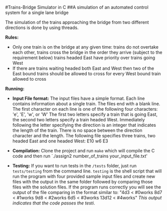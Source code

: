 #Trains-Bridge Simulator in C
##A simulation of an automated control system for a single lane bridge

The simulation of the trains approaching the bridge from two different directions is done by using threads.


**Rules:**

* Only one train is on the bridge at any given time: trains do not overtake each other, trains cross the bridge in the order they arrive (subject to the requirement below)
trains headed East have priority over trains going West
* If there are trains waiting headed both East and West then two of the East bound trains should be allowed to cross for every West bound train allowed to cross


**Running:**

* **Input File format:**
  The input files have a simple format. Each line contains information about a single train. The files end with a blank line.
  The first character on each line is one of the following four characters: 'e', 'E', 'w', or 'W'
  The first two letters specify a train that is going East, the second two letters specify a train headed West.
  Immediately following the letter specifying the direction is an integer that indicates the length of the train. There is no space between the direction character and the length.
  The following file specifies three trains, two headed East and one headed West:
  E10 w6 E3

* **Compilation:**
  Clone the project and run `make` which will compile the C code and then run `./assign2 number_of_trains your_input_file.txt'

* **Testing:**
  If you want to run tests in the `/tests` folder, just run `tests/testing` from the command line. `testing` is the shell script that will run the program with four provided sample input files and create new files with the output in the same folder followed by comparing those files with the solution files. If the program runs correctly you will see the output of the file comparing in the format similar to:
  "4d3
  < #0works
  8d7
  < #1works
  9d8
  < #2works
  6d5
  < #3works
  13d12
  < #4works" _This_ _output_ _indicates_ _that_ _the_ _code_ _passes_ _the_ _testi_.
